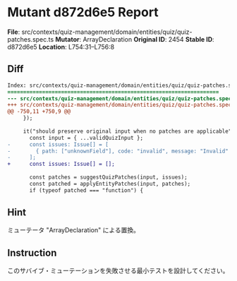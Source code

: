 # Mutant d872d6e5 Report

**File**: src/contexts/quiz-management/domain/entities/quiz/quiz-patches.spec.ts
**Mutator**: ArrayDeclaration
**Original ID**: 2454
**Stable ID**: d872d6e5
**Location**: L754:31–L756:8

## Diff

```diff
Index: src/contexts/quiz-management/domain/entities/quiz/quiz-patches.spec.ts
===================================================================
--- src/contexts/quiz-management/domain/entities/quiz/quiz-patches.spec.ts	original
+++ src/contexts/quiz-management/domain/entities/quiz/quiz-patches.spec.ts	mutated #2454
@@ -750,11 +750,9 @@
     });
 
     it("should preserve original input when no patches are applicable", () => {
       const input = { ...validQuizInput };
-      const issues: Issue[] = [
-        { path: ["unknownField"], code: "invalid", message: "Invalid" },
-      ];
+      const issues: Issue[] = [];
 
       const patches = suggestQuizPatches(input, issues);
       const patched = applyEntityPatches(input, patches);
       if (typeof patched === "function") {
```

## Hint

ミューテータ "ArrayDeclaration" による置換。

## Instruction

このサバイブ・ミューテーションを失敗させる最小テストを設計してください。
